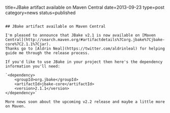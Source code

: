 title=JBake artifact available on Maven Central
date=2013-09-23
type=post
category=news
status=published
~~~~~~

## JBake artifact available on Maven Central

I'm pleased to announce that JBake v2.1 is now available on [Maven Central](http://search.maven.org/#artifactdetails%7Corg.jbake%7Cjbake-core%7C2.1.1%7Cjar). 
Thanks go to [Aldrin Neal](https://twitter.com/aldrinleal) for helping guide me through the release process.

If you'd like to use JBake in your project then here's the dependency information you'll need:

`<dependency>
    <groupId>org.jbake</groupId>
    <artifactId>jbake-core</artifactId>
    <version>2.1.1</version>
</dependency>`

More news soon about the upcoming v2.2 release and maybe a little more on Maven.